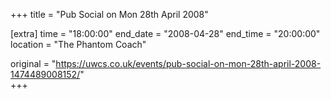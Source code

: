 +++
title = "Pub Social on Mon 28th April 2008"

[extra]
time = "18:00:00"
end_date = "2008-04-28"
end_time = "20:00:00"
location = "The Phantom Coach"

original = "https://uwcs.co.uk/events/pub-social-on-mon-28th-april-2008-1474489008152/"    
+++



